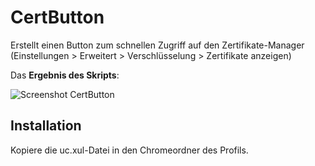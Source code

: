 # CertButton
Erstellt einen Button zum schnellen Zugriff auf den Zertifikate-Manager (Einstellungen > Erweitert > Verschlüsselung > Zertifikate anzeigen)

Das **Ergebnis des Skripts**:

![Screenshot CertButton](https://github.com/ardiman/userChrome.js/raw/master/certbutton/scr_certbutton.png)

## Installation
Kopiere die uc.xul-Datei in den Chromeordner des Profils.
